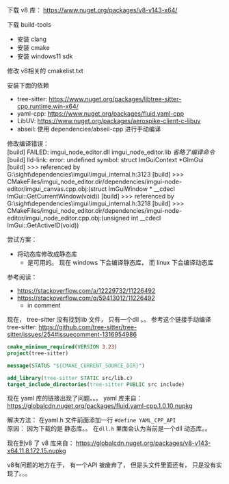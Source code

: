 下载 v8 库：  https://www.nuget.org/packages/v8-v143-x64/ 

下载 build-tools 
- 安装 clang
- 安装 cmake
- 安装 windows11 sdk


修改 v8相关的 cmakelist.txt

安装下面的依赖
- tree-sitter:     https://www.nuget.org/packages/libtree-sitter-cpp.runtime.win-x64/
- yaml-cpp:        https://www.nuget.org/packages/fluid.yaml-cpp
- LibUV:           https://www.nuget.org/packages/aerospike-client-c-libuv
- abseil:     使用 dependencies/abseil-cpp  进行手动编译



修改编译错误：  
[build] FAILED: imgui_node_editor.dll imgui_node_editor.lib 
*省略了编译命令*
[build] lld-link: error: undefined symbol: struct ImGuiContext *GImGui
[build] >>> referenced by G:\sight\dependencies\imgui\imgui_internal.h:3123
[build] >>>               CMakeFiles/imgui_node_editor.dir/dependencies/imgui-node-editor/imgui_canvas.cpp.obj:(struct ImGuiWindow * __cdecl ImGui::GetCurrentWindow(void))
[build] >>> referenced by G:\sight\dependencies\imgui\imgui_internal.h:3218
[build] >>>               CMakeFiles/imgui_node_editor.dir/dependencies/imgui-node-editor/imgui_node_editor.cpp.obj:(unsigned int __cdecl ImGui::GetActiveID(void))

尝试方案：
- 将动态库修改成静态库   
  - 是可用的。  现在 windows 下会编译静态库， 而 linux 下会编译动态库


参考阅读：

- https://stackoverflow.com/a/12229732/11226492
- https://stackoverflow.com/q/59413012/11226492
  - in comment 



现在，  tree-sitter 没有找到lib 文件， 只有一个dll 。。 
参考这个链接手动编译 tree-sitter:  https://github.com/tree-sitter/tree-sitter/issues/254#issuecomment-1316954986

```cmake
cmake_minimum_required(VERSION 3.23)
project(tree-sitter)

message(STATUS "${CMAKE_CURRENT_SOURCE_DIR}")

add_library(tree-sitter STATIC src/lib.c)
target_include_directories(tree-sitter PUBLIC src include)
```


现在 yaml 库的链接出现了问题。。。 
yaml 库来自：   https://globalcdn.nuget.org/packages/fluid.yaml-cpp.1.0.10.nupkg

解决方法：  在yaml.h 文件前面添加一行  `#define YAML_CPP_API`    
原因：  因为下载的是 静态库。。   在`dll.h` 里面会认为当前是一个dll 动态库。。 


现在到v8 了
v8 库来自：  https://globalcdn.nuget.org/packages/v8-v143-x64.11.8.172.15.nupkg

v8有问题的地方在于，  有一个API 被废弃了， 但是头文件里面还有， 只是没有实现了。。。 



